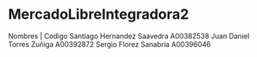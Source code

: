 ﻿# MercadoLibreIntegradora2
 
 Nombres                    | Codigo
 Santiago Hernandez Saavedra A00382538
 Juan Daniel Torres Zuñiga A00392872
 Sergio Florez Sanabria A00396046
